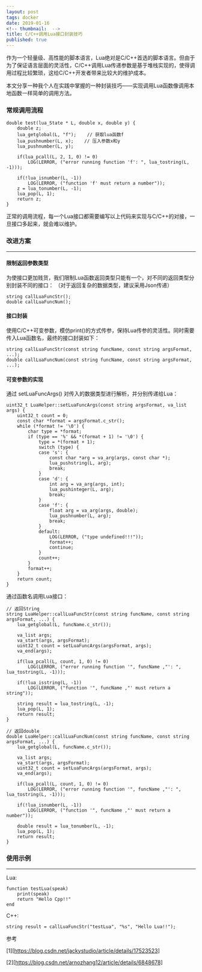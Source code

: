 ```yaml
---
layout: post
tags: docker
date: 2019-01-16
<!-- thumbnail:  -->
title: C/C++调用Lua接口封装技巧
published: true
---
```


作为一个轻量级、高性能的脚本语言，Lua绝对是C/C++首选的脚本语言。但由于为了保证语言层面的灵活性，C/C++调用Lua传递参数是基于堆栈实现的，使得调用过程比较繁琐，这给C/C++开发者带来比较大的维护成本。

本文分享一种我个人在实践中掌握的一种封装技巧——实现调用Lua函数像调用本地函数一样简单的调用方法。

<!--more-->
### 常规调用流程
```
double test(lua_State * L, double x, double y) {
    double z;
    lua_getglobal(L, "f");    // 获取lua函数f
    lua_pushnumber(L, x);    // 压入参数x和y
    lua_pushnumber(L, y);

    if(lua_pcall(L, 2, 1, 0) != 0)
        LOG(LERROR, ("error running function 'f': ", lua_tostring(L, -1)));

    if(!lua_isnumber(L, -1))
        LOG(LERROR, ("function 'f' must return a number"));
    z = lua_tonumber(L, -1);
    lua_pop(L, 1);
    return z;
}
```
正常的调用流程，每一个Lua接口都需要编写以上代码来实现与C/C++的对接，一旦接口多起来，就会难以维护。

### 改进方案
---

#### 限制返回参数类型
为使接口更加贱货，我们限制Lua函数返回类型只能有一个，对不同的返回类型分别封装不同的接口：
（对于返回复杂的数据类型，建议采用Json传递）
```
string callLuaFuncStr();
double callLuaFuncNum();
```
#### 接口封装
使用C/C++可变参数，模仿print()的方式传参，保持Lua传参的灵活性。同时需要传入Lua函数名，最终的接口封装如下：
```
string callLuaFuncStr(const string funcName, const string argsFormat, ...);
double callLuaFuncNum(const string funcName, const string argsFormat, ...);
```
#### 可变参数的实现

通过 setLuaFuncArgs() 对传入的数据类型进行解析，并分别传递给Lua：
```
uint32_t LuaHelper::setLuaFuncArgs(const string argsFormat, va_list args) {
    uint32_t count = 0;
    const char *format = argsFormat.c_str();
    while (*format != '\0') {
        char type = *format;
        if (type == '%' && *(format + 1) != '\0') {
            type = *(format + 1);
            switch (type) {
            case 's': {
                const char *arg = va_arg(args, const char *);
                lua_pushstring(L, arg);
                break;
            }
            case 'd': {
                int arg = va_arg(args, int);
                lua_pushinteger(L, arg);
                break;
            }
            case 'f': {
                float arg = va_arg(args, double);
                lua_pushnumber(L, arg);
                break;
            }
            default:
                LOG(LERROR, ("type undefined!!!"));
                format++;
                continue;
            }
            count++;
        }
        format++;
    }
    return count;
}
```
通过函数名调用Lua接口：
```
// 返回String
string LuaHelper::callLuaFuncStr(const string funcName, const string argsFormat, ...) {
    lua_getglobal(L, funcName.c_str());

    va_list args;
    va_start(args, argsFormat);
    uint32_t count = setLuaFuncArgs(argsFormat, args);
    va_end(args);

    if(lua_pcall(L, count, 1, 0) != 0)
        LOG(LERROR, ("error running function '", funcName ,"': ", lua_tostring(L, -1)));

    if(!lua_isstring(L, -1))
        LOG(LERROR, ("function '", funcName ,"' must return a string"));

    string result = lua_tostring(L, -1);
    lua_pop(L, 1);
    return result;
}

// 返回double
double LuaHelper::callLuaFuncNum(const string funcName, const string argsFormat, ...) {
    lua_getglobal(L, funcName.c_str());

    va_list args;
    va_start(args, argsFormat);
    uint32_t count = setLuaFuncArgs(argsFormat, args);
    va_end(args);

    if(lua_pcall(L, count, 1, 0) != 0)
        LOG(LERROR, ("error running function '", funcName ,"': ", lua_tostring(L, -1)));

    if(!lua_isnumber(L, -1))
        LOG(LERROR, ("function '", funcName ,"' must return a number"));

    double result = lua_tonumber(L, -1);
    lua_pop(L, 1);
    return result;
}
```
### 使用示例
---
Lua:
```
function testLua(speak)
    print(speak)
    return "Hello Cpp!!"
end
```
C++:
```
string result = callLuaFuncStr("testLua", "%s", "Hello Lua!!");
```

参考

[1][https://blog.csdn.net/jackystudio/article/details/17523523]

[2][https://blog.csdn.net/arnozhang12/article/details/6848678]

